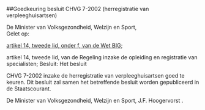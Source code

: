 <meta http-equiv='Content-Type' content='text/html; charset=utf-8' />

##Goedkeuring besluit CHVG 7-2002 (herregistratie van verpleeghuisartsen)

De Minister van Volksgezondheid, Welzijn en Sport,  
Gelet op:

[artikel 14, tweede lid, onder f, van de Wet BIG](../../../../../../../../../wet/wet/op/de/beroepen/in/de/individuele/gezondheidszorg/BWBR0006251/README.md);  

artikel 14, tweede lid, van de Regeling inzake de opleiding en registratie van specialisten;     Besluit:     Het besluit 

CHVG 7-2002 inzake de herregistratie van verpleeghuisartsen    goed te keuren.     Dit besluit zal samen het betreffende besluit worden gepubliceerd in de Staatscourant.  

De 
Minister van Volksgezondheid, Welzijn en Sport, 
J.F.  Hoogervorst .     
